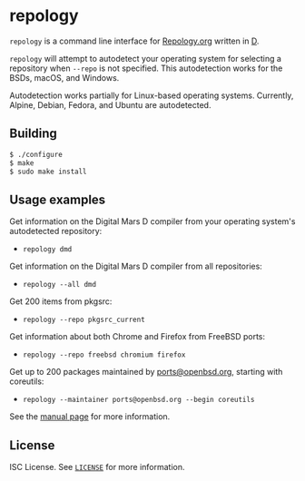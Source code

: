 repology
========
`repology` is a command line interface for
[Repology.org](https://repology.org/)
written in
[D](https://dlang.org/).

`repology` will attempt to autodetect your operating system for
selecting a repository when `--repo` is not specified. This
autodetection works for the BSDs, macOS, and Windows.

Autodetection works partially for Linux-based operating systems.
Currently, Alpine, Debian, Fedora, and Ubuntu are autodetected.

Building
--------
```sh
$ ./configure
$ make
$ sudo make install
```

Usage examples
--------------
Get information on the Digital Mars D compiler from your operating
system's autodetected repository:
* `repology dmd`

Get information on the Digital Mars D compiler from all repositories:
* `repology --all dmd`

Get 200 items from pkgsrc:
* `repology --repo pkgsrc_current`

Get information about both Chrome and Firefox from FreeBSD ports:
* `repology --repo freebsd chromium firefox`

Get up to 200 packages maintained by ports@openbsd.org,
starting with coreutils:
* `repology --maintainer ports@openbsd.org --begin coreutils`

See the
[manual page](repology.1)
for more information.

License
-------
ISC License. See
[`LICENSE`](LICENSE)
for more information.
